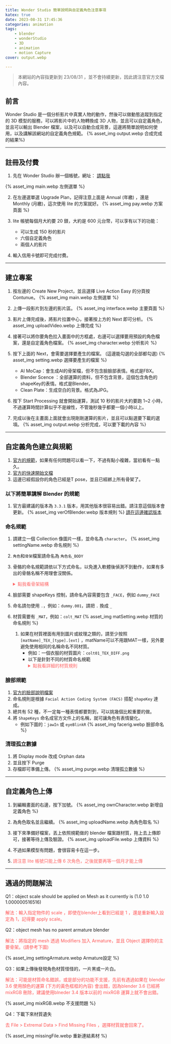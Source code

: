 ```yaml
---
title: Wonder Studio 簡單說明與自定義角色注意事項
katex: true
date: 2023-08-31 17:45:36
categories: animation
tags:
    - blender
    - wonderStudio
    - 3D
    - animation
    - motion Capture
cover: output.webp

---
```


> 本網站的內容指更新到 23/08/31 ，並不會持續更新，因此請注意官方文檔內容。

## 前言

Wonder Studio 是一個分析影片中真實人物的動作，然後可以做動態追蹤到指定的 3D 模型的服務，可以將影片中的人物轉換成 3D 人物，並且可以自定義角色，並且可以輸出 Blender 檔案，以及可以自動合成背景，這邊將簡單說明如何使用，以及講解該網站的自定義角色規範。
{% asset_img output.webp  合成完成的結果%}

---

## 註冊及付費

1. 先在 Wonder Studio 辦一個帳號，網址： [請點我](https://wonderdynamics.com/)

{% asset_img main.webp 左側選單 %}

2. 在左邊選單選 Upgrade Plan，記得注意上面是 Annual (年繳) ，還是 Monthly (月繳)，這次使用 lite 的方案就好。
	{% asset_img pay.webp 方案頁面 %}

3. lite 帳號每個月大約要 20 鎂，大約是 600 元台幣，可以享有以下的功能：
	- 可以生成 150 秒的影片
	- 六個自定義角色 
	- 兩個人的影片 

4. 輸入信用卡號即可完成付費。

---

## 建立專案 

1. 按左邊的 Create New Project，並且選擇 Live Action Easy 的分頁按 Contunue。
	{% asset_img main.webp 左側選單 %}

2. 上傳一段影片到左邊的影片區。
	{% asset_img interface.webp 主要頁面 %}

3. 影片上傳完成後，將影片拉置中心，接著按上方的 Next 即可分析。
	{% asset_img uploadVideo.webp 上傳完成 %}

4. 接著可以將你要角色拉入畫面中的方框處，右邊可以選擇要用預設的角色檔案，還是自定義角色檔案。
	{% asset_img character.webp 分析影片 %}

5. 按下上面的 Next，會需要選擇要產生的檔案。 (這邊能勾選的全部都勾選)
	{% asset_img setting.webp 選擇要產生的檔案 %}

    - AI MoCap：會生成AI的骨架檔，但不包含臉臉部表情。格式是FBX。
    - Blender Scence ：全部運算的資料，但不包含背景，這個包含角色的shapeKey的表情。格式是Blender。
    - Clean Plate：生成空白的背景。格式為JPG。

6. 按下 Start Processing 就會開始運算，測試 10 秒的影片大約要跑 1~2 小時，不過運算時間計算似乎不是線性，不管幾秒幾乎都要一個小時以上。

7. 完成以後在主畫面上面就會出現剛剛運算的影片，並且可以點選要下載的選項。
	{% asset_img output.webp 分析完成，可以要下載的內容 %}

---

## 自定義角色建立與規範

1. [官方的規範](https://help.wonderdynamics.com/character-creation/getting-started)，如果有任何問題可以看一下，不過有點小複雜，當初看有一點久。
2. [官方的快速開始文檔](https://help.wonderdynamics.com/character-creation/getting-started/character-setup)
3. 這邊已經假設你的角色已經是T pose，並且已經綁上所有骨架了。

### 以下將簡單講解 Blender 的規範

1. 官方最建議的版本為 `3.3.1` 版本，用其他版本很容易出錯。請注意這個版本會更新。
    {% asset_img verOfBlender.webp 版本規則 %}
    [請在這邊確認版本](https://help.wonderdynamics.com/working-with-wonder-studio/export-elements/export-scenes/blender-scene)

### 命名規範

1. 請建立一個 Collection 像圖片一樣，並命名為 `character`。
	{% asset_img settingName.webp 命名規則 %}

2. `角色`和`骨架`檔案請命名為 `角色名_BODY`
3. 骨骼的命名規範請依以下方式命名，以免進入軟體後偵測不到動作，如果有多出的骨骼名稱不用理會沒關係。

    <details>
    <summary style="color:#F66"> 點我看骨架結構 </summary>
    ```text
    - Hips
        - Spine
            - Spine1
                - Spine2
                    - Neck
                        - Head
                    - LeftShoulder
                        - LeftArm
                            - LeftForeArm
                                - LeftHand
                                    - LeftHandThumb1
                                        - LeftHandThumb2
                                            - LeftHandThumb3
                                    - LeftHandIndex1
                                        - LeftHandIndex2
                                            - LeftHandIndex3
                                    - LeftHandMiddle1
                                        - LeftHandMiddle2
                                            - LeftHandMiddle3
                                    - LeftHandRing1
                                        - LeftHandRing2
                                            - LeftHandRing3
                                    - LeftHandPinky1
                                        - LeftHandPinky2
                                            - LeftHandPinky3
                    - RightShoulder
                        - RightArm
                            - RightForeArm
                                - RightHand
                                    - RightHandThumb1
                                        - RightHandThumb2
                                            - RightHandThumb3
                                    - RightHandIndex1
                                        - RightHandIndex2
                                            - RightHandIndex3
                                    - RightHandMiddle1
                                        - RightHandMiddle2
                                            - RightHandMiddle3
                                    - RightHandRing1
                                        - RightHandRing2
                                            - RightHandRing3
                                    - RightHandPinky1
                                        - RightHandPinky2
                                            - RightHandPinky3
        - LeftUpLeg
            - LeftLeg
                - LeftFoot
                    - LeftToeBase
        - RightUpLeg
            - RightLeg
                - RightFoot
                    - RightToeBase
    ```
    </details>

4. 臉部需要 shapeKeys 控制，請命名內容需要包含 `_FACE`，例如 `dummy_FACE` 
5. 命名請勿使用 `.`，例如：`dummy.001`，請把 `.` 換成 `_`
6. 材質需要有 `_MAT`，例如：`colt_MAT`
	{% asset_img matSetting.webp 材質的命名規則 %}

    1. 如果在材質裡面有用到圖片或紋理之類的，請至少按照`[matName]_TEX_[type].[ext]` ，matName可以不用跟MAT一樣，另外要避免使用相同的名稱命名不同材質。
        - 例如：一個衣服的材質圖片：`colt01_TEX_DIFF.png`
        - 以下是針對不同的材質命名規範
            <details>
            <summary style="color:#F66"> 點我看詳細的材質規則 </summary>
            ```text
            - Ambient Oclussion map → _TEX_AO
            - Anisotropy rotation map → _TEX_ANITROPROT
            - Anisotropy weight map → _TEX_ANITROP
            - Bump/Height map → _TEX_BUMP
            - Clearcoat weight map → TEX_COATWEIGHT
            - Diffuse map → _TEX_DIFF
            - Displacement map → _TEX_DISPLACE
            - Emission map → _TEX_EMISSION
            - Emission mask → _TEX_EMISSIONWEIGHT
            - Index of reflection map → _TEX_IOR
            - Metalness map → _TEX_METAL
            - Normal map → _TEX_NORM
            - Opacity/Alpha map → _TEX_OPAC
            - Roughness map → _TEX_ROUGH
            - Specular map → _TEX_SPEC
            - Subsurface Scattering map → _TEX_SSS
            - Thickness (SSS weight) map → _TEX_THICK
            - Transmission weight map → _TEX_TRANSWEIGHT
            ```
            </details>


### 臉部規範
1. [官方的臉部說明檔案](https://help.wonderdynamics.com/character-creation/ai-mocap-system/markerless-face-capture/blendshapes#a-list-of-all-blendshape-names)
2. 命名規則是根據 `Facial Action Coding System (FACS)` 搭配 `shapeKey` 達成。
3. 總共有 52 種，不一定每一種表情都要對到，可以挑幾個比較重要的做。
4. 將 `ShapeKeys` 命名成官方文件上的名稱，就可讓角色有表情變化。
    - 例如下圖的：`jawIn` 或 `eyeBlinkR`
	{% asset_img facerig.webp 臉部命名 %}

### 清理孤立數據

1. 將 Display mode 改成 Orphan data 
2. 並且按下 Purge
3. 存檔即可準備上傳。
{% asset_img purge.webp 清理孤立數據 %}

---

## 自定義角色上傳

1. 到編輯畫面的右邊，按下加號。
{% asset_img ownCharacter.webp 新增自定義角色 %}

2. 為角色取名並且繼續。
{% asset_img uploadName.webp 為角色取名 %}

3. 接下來準備好檔案，丟上依照規範做的 blender 檔案跟材質，拖上去上傳即可，接著等待上傳及驗證。
{% asset_img uploadFile.webp 上傳資料 %}

4. 不過如果模型有問題，會很容易卡在這一步。

5. <p style=color:#F66>請注意 lite 帳號只能上傳 6 次角色，之後就要再等一個月才能上傳</p>

---

## 遇過的問題解法

Q1：object scale should be applied on Mesh as it currently is (1.0 1.0 1.000000516516)
<p style=color:#F55>解法：輸入指定物件的 scale ，即使在blender上看到已經是 1 ，還是重新輸入設定為 1，記得要 apply scale。</p>

Q2：object mesh has no parent armature blender
<p style=color:#F55>解法：將指定的 mesh 透過 Modifiers 加入 Armature，並且 Object 選擇你的主要骨架。(請參考下圖)</p>
{% asset_img settingArmature.webp Armature設定 %}

Q3：如果上傳後發現角色材質怪怪的，一片黑或一片白。
<p style=color:#F55>解法：可能是材質命名錯誤，或是部分的功能不支援，先前有遇過如果在 blender 3.6 使用顏色的運算 (下方的黃色框框的內容) 會出錯，因為blender 3.6 已經將 mixRGB 刪除，建議使用blneder 3.4 版本以前的 mixRGB 運算上就不會出錯。</p>
{% asset_img mixRGB.webp 不支援問題 %}

Q4：下載下來材質遺失
<p style=color:#F55>去 File > Extremal Data > Find Missing Files ，選擇材質就會回來了。</p>
{% asset_img missingFile.webp 重新連結素材 %}